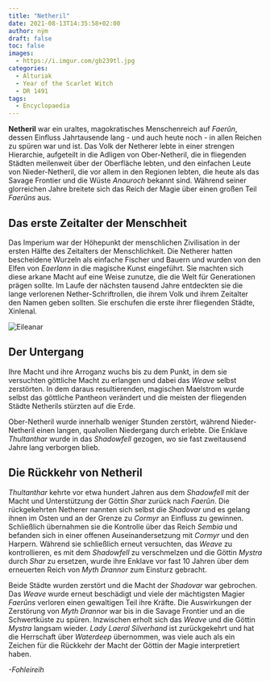 ```yaml
---
title: "Netheril"
date: 2021-08-13T14:35:58+02:00
author: ným
draft: false
toc: false
images:
  - https://i.imgur.com/gb239tl.jpg
categories:
  - Alturiak
  - Year of the Scarlet Witch
  - DR 1491
tags: 
  - Encyclopaedia
---
```


**Netheril** war ein uraltes, magokratisches Menschenreich auf _Faerûn_, dessen Einfluss Jahrtausende lang - und auch heute noch - in allen Reichen zu spüren war und ist. Das Volk der Netherer lebte in einer strengen Hierarchie, aufgeteilt in die Adligen von Ober-Netheril, die in fliegenden Städten meilenweit über der Oberfläche lebten, und den einfachen Leute von Nieder-Netheril, die vor allem in den Regionen lebten, die heute als das Savage Frontier und die Wüste _Anauroch_ bekannt sind. Während seiner glorreichen Jahre breitete sich das Reich der Magie über einen großen Teil _Faerûns_ aus.

## Das erste Zeitalter der Menschheit

Das Imperium war der Höhepunkt der menschlichen Zivilisation in der ersten Hälfte des Zeitalters der Menschlichkeit. Die Netherer hatten bescheidene Wurzeln als einfache Fischer und Bauern und wurden von den Elfen von _Eaerlann_ in die magische Kunst eingeführt. Sie machten sich diese arkane Macht auf eine Weise zunutze, die die Welt für Generationen prägen sollte. Im Laufe der nächsten tausend Jahre entdeckten sie die lange verlorenen Nether-Schriftrollen, die ihrem Volk und ihrem Zeitalter den Namen geben sollten. Sie erschufen die erste ihrer fliegenden Städte, Xinlenal. 

![Eileanar](https://i.imgur.com/ZtPImZv.png)

## Der Untergang

Ihre Macht und ihre Arroganz wuchs bis zu dem Punkt, in dem sie versuchten göttliche Macht zu erlangen und dabei das _Weave_ selbst zerstörten. In dem daraus resultierenden, magischen Maelstrom wurde selbst das göttliche Pantheon verändert und die meisten der fliegenden Städte Netherils stürzten auf die Erde.

Ober-Netheril wurde innerhalb weniger Stunden zerstört, während Nieder-Netheril einen langen, qualvollen Niedergang durch erlebte. Die Enklave _Thultanthar_ wurde in das _Shadowfell_ gezogen, wo sie fast zweitausend Jahre lang verborgen blieb. 

## Die Rückkehr von Netheril

_Thultanthar_ kehrte vor etwa hundert Jahren aus dem _Shadowfell_ mit der Macht und Unterstützung der Göttin _Shar_ zurück nach _Faerûn_. Die rückgekehrten Netherer nannten sich selbst die _Shadovar_ und es gelang ihnen im Osten und an der Grenze zu _Cormyr_ an Einfluss zu gewinnen. Schließlich übernahmen sie die Kontrolle über das Reich _Sembia_ und befanden sich in einer offenen Auseinandersetzung mit _Cormyr_ und den Harpern. Während sie schließlich erneut versuchten, das _Weave_ zu kontrollieren, es mit dem _Shadowfell_ zu verschmelzen und die Göttin _Mystra_ durch _Shar_ zu ersetzen, wurde ihre Enklave vor fast 10 Jahren über dem erneuerten Reich von _Myth Drannor_ zum Einsturz gebracht.

Beide Städte wurden zerstört und die Macht der _Shadovar_ war gebrochen. Das _Weave_ wurde erneut beschädigt und viele der mächtigsten Magier _Faerûns_ verloren einen gewaltigen Teil ihre Kräfte. Die Auswirkungen der Zerstörung von _Myth Drannor_ war bis in die Savage Frontier und an die Schwertküste zu spüren. Inzwischen erholt sich das _Weave_ und die Göttin _Mystra_ langsam wieder. _Lady Laeral Silverhand_ ist zurückgekehrt und hat die Herrschaft über _Waterdeep_ übernommen, was viele auch als ein Zeichen für die Rückkehr der Macht der Göttin der Magie interpretiert haben.

_-Fohleireih_
